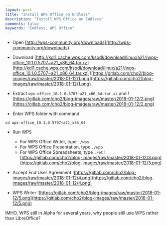 ```yaml
---
layout: post
title: "Install WPS Office on Endless"
description: "Install WPS Office on Endless"
comments: false
keywords: "Endless, WPS Office"
---
```


* Open [http://wps-community.org/downloads](http://wps-community.org/downloads)

* Download [http://kdl1.cache.wps.com/ksodl/download/linux/a21//wps-office_10.1.0.5707~a21_x86_64.tar.xz](http://kdl1.cache.wps.com/ksodl/download/linux/a21//wps-office_10.1.0.5707~a21_x86_64.tar.xz)
![https://gitlab.com/cho2/blog-images/raw/master/2018-01-12/1.png](https://gitlab.com/cho2/blog-images/raw/master/2018-01-12/1.png)

* Extract `wps-office_10.1.0.5707~a21_x86_64.tar.xz` and 
![https://gitlab.com/cho2/blog-images/raw/master/2018-01-12/2.png](https://gitlab.com/cho2/blog-images/raw/master/2018-01-12/2.png)

* Enter WPS folder with command 
```
cd wps-office_10.1.0.5707~a21_x86_64
``` 

* Run WPS
    * For WPS Office Writer, type `./wps`
    * For WPS Office Presentation, type `./wpp`
    * For WPS Office Spreadsheets, type `./et`
![https://gitlab.com/cho2/blog-images/raw/master/2018-01-12/3.png](https://gitlab.com/cho2/blog-images/raw/master/2018-01-12/3.png)

* Accept End User Agreement
![https://gitlab.com/cho2/blog-images/raw/master/2018-01-12/4.png](https://gitlab.com/cho2/blog-images/raw/master/2018-01-12/4.png)

* WPS Writer
![https://gitlab.com/cho2/blog-images/raw/master/2018-01-12/5.png](https://gitlab.com/cho2/blog-images/raw/master/2018-01-12/5.png)


IMHO, WPS still in Alpha for several years, why people still use WPS rather than LibreOffice?